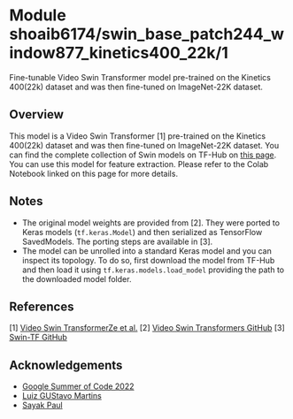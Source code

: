 # Module shoaib6174/swin_base_patch244_window877_kinetics400_22k/1
Fine-tunable Video Swin Transformer model pre-trained on the Kinetics 400(22k) dataset and was then fine-tuned on ImageNet-22K dataset.
<!-- asset-path: https://drive.google.com/drive/folders/1ZVbE5Dd2LxT8lDgNgtziyCB1RfbwzvDd/swin_base_patch244_window877_kinetics400_22k.tar.gz  -->
<!-- task: video-classification -->
<!-- network-architecture: video-swin-transformer -->
<!-- format: saved_model_2 -->
<!-- fine-tunable: true -->
<!-- colab: https://colab.research.google.com/drive/1McH0gP3UeD_fEMl4MyGM1vbLOFAS-3Vj -->
## Overview
This model is a Video Swin Transformer [1] pre-trained on the Kinetics 400(22k) dataset and was then fine-tuned on ImageNet-22K dataset. You can find the complete
collection of Swin models on TF-Hub on [this page](https://tfhub.dev/shoaib6174/collections/video-swin).
You can use this model for feature extraction. Please refer to
the Colab Notebook linked on this page for more details.
## Notes
* The original model weights are provided from [2]. They were ported to Keras models
(`tf.keras.Model`) and then serialized as TensorFlow SavedModels. The porting
steps are available in [3].
* The model can be unrolled into a standard Keras model and you can inspect its topology.
To do so, first download the model from TF-Hub and then load it using `tf.keras.models.load_model`
providing the path to the downloaded model folder.
## References
[1] [Video Swin TransformerZe et al.](https://arxiv.org/abs/2106.13230)
[2] [Video Swin Transformers GitHub](https://github.com/SwinTransformer/Video-Swin-Transformerr)
[3] [Swin-TF GitHub](https://github.com/shoaib6174/GSOC-22-Video-Swin-Transformers)

## Acknowledgements
* [Google Summer of Code 2022](https://summerofcode.withgoogle.com/)
* [Luiz GUStavo Martins](https://www.linkedin.com/in/luiz-gustavo-martins-64ab5891/)
* [Sayak Paul](https://www.linkedin.com/in/sayak-paul/)


